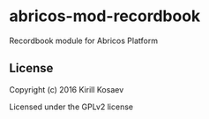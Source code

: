 # abricos-mod-recordbook

Recordbook module for Abricos Platform


## License
Copyright (c) 2016 Kirill Kosaev

Licensed under the GPLv2 license